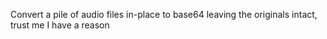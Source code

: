 Convert a pile of audio files in-place to base64 leaving the originals intact, trust me I have a reason
